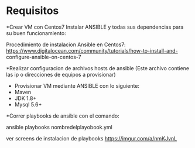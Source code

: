 # Requisitos

*Crear VM con Centos7
  Instalar ANSIBLE y todas sus dependencias para su buen funcionamiento:

  Procedimiento de instalacion Ansible en Centos7: https://www.digitalocean.com/community/tutorials/how-to-install-and-  configure-ansible-on-centos-7

*Realizar configuracion de archivos hosts de ansible (Este archivo contiene las ip o direcciones de equipos a provisionar)

- Provisionar VM mediante ANSIBLE con lo siguiente:
 - Maven
 - JDK 1.8+
 - Mysql 5.6+


*Correr playbooks de ansible con el comando:

 ansible playbooks  nombredelplayobook.yml

 ver screens de instalacion de playbooks https://imgur.com/a/nmKJvnL


